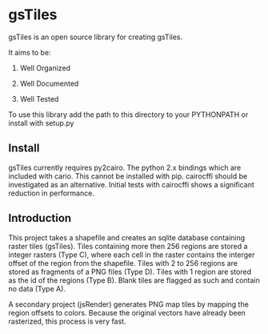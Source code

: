# gsTiles

gsTiles is an open source library for creating gsTiles.

It aims to be:

1. Well Organized

2. Well Documented

3. Well Tested

To use this library add the path to this directory to your PYTHONPATH
or install with setup.py

## Install

gsTiles currently requires py2cairo.  The python 2.x bindings which are included with cario.
This cannot be installed with pip.  cairocffi should be investigated as an alternative. Initial tests with cairocffi shows a significant reduction in performance.

## Introduction

This project takes a shapefile and creates an sqlite database containing raster tiles (gsTiles). Tiles containing more then 256 regions are stored a integer rasters (Type C), where each cell in the raster contains the interger offset of the region from the shapefile.  Tiles with 2 to 256 regions are stored as fragments of a PNG files (Type D).  Tiles with 1 region are stored as the id of the regions (Type B). Blank tiles are flagged as such and contain no data (Type A).

A secondary project (jsRender) generates PNG map tiles by mapping the region offsets to colors. Because the original vectors have already been rasterized, this process is very fast.  
